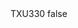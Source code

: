<?xml version="1.0" encoding="UTF-8"?>
<CustomMetadata xmlns="http://soap.sforce.com/2006/04/metadata">
    <label>TXU330</label>
    <protected>false</protected>
</CustomMetadata>
